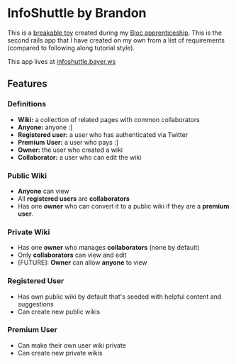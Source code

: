 # InfoShuttle by Brandon

This is a [breakable toy](http://chimera.labs.oreilly.com/books/1234000001813/ch05.html#breakable_toys) created during my [Bloc apprenticeship](http://bloc.io). This is the second rails app that I have created on my own from a list of requirements (compared to following along tutorial style).

This app lives at [infoshuttle.bayer.ws](http://infoshuttle.bayer.ws)

## Features

### Definitions

* **Wiki:** a collection of related pages with common collaborators
* **Anyone:** anyone :]
* **Registered user:** a user who has authenticated via Twitter
* **Premium User:** a user who pays :]
* **Owner:** the user who created a wiki
* **Collaborator:** a user who can edit the wiki

### Public Wiki

* **Anyone** can view
* All **registered users** are **collaborators**
* Has one **owner** who can convert it to a public wiki if they are a **premium user**.

### Private Wiki

* Has one **owner** who manages **collaborators** (none by default)
* Only **collaborators** can view and edit
* [FUTURE]: **Owner** can allow **anyone** to view

### Registered User

* Has own public wiki by default that's seeded with helpful content and suggestions
* Can create new public wikis

### Premium User

* Can make their own user wiki private
* Can create new private wikis
